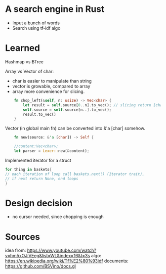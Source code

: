 # A search engine in Rust  
- Input a bunch of words
- Search using tf-idf algo 

# Learned 
Hashmap vs BTree 

Array vs Vector of char: 
- char is easier to manipulate than string 
- vector is growable, compared to array 
- array more convenience for slicing.
```rust
    fn chop_left(&self, n: usize) -> Vec<char> {
        let result = self.source[0..n].to_vec(); // slicing return [char]
        self.source = self.source[n..].to_vec();
        result.to_vec()
    }
```

Vector (in global main fn) can be converted into &'a [char] somehow.
```rust 
    fn new(source: &'a [char]) -> Self { 

    //content:Vec<char>;
    let parser = Lexer::new(&content);
```

Implemented iterator for a struct  
```rust   
for thing in baskets{ 
// each iteration of loop call baskets.next() (Iterator trait),  
// if next return None, end loops
}
```


# Design decision 
- no cursor needed, since chopping is enough


# Sources
idea from: https://www.youtube.com/watch?v=hm5xOJiVEeg&list=WL&index=16&t=3s
algo: https://en.wikipedia.org/wiki/Tf%E2%80%93idf
documents: https://github.com/BSVino/docs.gl
